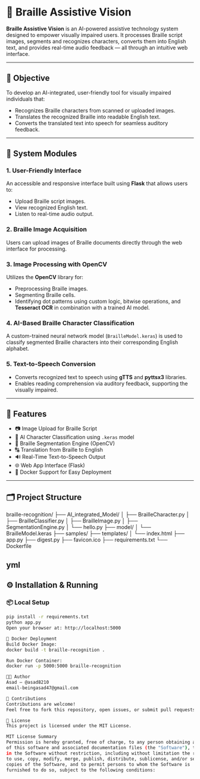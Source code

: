 # 📘 Braille Assistive Vision

**Braille Assistive Vision** is an AI-powered assistive technology system designed to empower visually impaired users. It processes Braille script images, segments and recognizes characters, converts them into English text, and provides real-time audio feedback — all through an intuitive web interface.

---

## 🎯 Objective

To develop an AI-integrated, user-friendly tool for visually impaired individuals that:
- Recognizes Braille characters from scanned or uploaded images.
- Translates the recognized Braille into readable English text.
- Converts the translated text into speech for seamless auditory feedback.

---

## 🧩 System Modules

### 1. User-Friendly Interface
An accessible and responsive interface built using **Flask** that allows users to:
- Upload Braille script images.
- View recognized English text.
- Listen to real-time audio output.

### 2. Braille Image Acquisition
Users can upload images of Braille documents directly through the web interface for processing.

### 3. Image Processing with OpenCV
Utilizes the **OpenCV** library for:
- Preprocessing Braille images.
- Segmenting Braille cells.
- Identifying dot patterns using custom logic, bitwise operations, and **Tesseract OCR** in combination with a trained AI model.

### 4. AI-Based Braille Character Classification
A custom-trained neural network model (`BrailleModel.keras`) is used to classify segmented Braille characters into their corresponding English alphabet.

### 5. Text-to-Speech Conversion
- Converts recognized text to speech using **gTTS** and **pyttsx3** libraries.
- Enables reading comprehension via auditory feedback, supporting the visually impaired.

---

## 🚀 Features

- 📷 Image Upload for Braille Script
- 🧠 AI Character Classification using `.keras` model
- 🧩 Braille Segmentation Engine (OpenCV)
- 🔠 Translation from Braille to English
- 🔊 Real-Time Text-to-Speech Output
- 🌐 Web App Interface (Flask)
- 🐳 Docker Support for Easy Deployment

---

## 🗂 Project Structure
braille-recognition/
├── AI_integrated_Model/
│ ├── BrailleCharacter.py
│ ├── BrailleClassifier.py
│ ├── BrailleImage.py
│ ├── SegmentationEngine.py
│ └── hello.py
├── model/
│ └── BrailleModel.keras
├── samples/
├── templates/
│ └── index.html
├── app.py
├── digest.py
├── favicon.ico
├── requirements.txt
└── Dockerfile

yml
---

## ⚙️ Installation & Running

### 📦 Local Setup

```bash
pip install -r requirements.txt
python app.py
Open your browser at: http://localhost:5000

🐳 Docker Deployment
Build Docker Image:
docker build -t braille-recognition .

Run Docker Container:
docker run -p 5000:5000 braille-recognition

👨‍💻 Author
Asad – @asad8210
email-beingasad47@gmail.com

🤝 Contributions
Contributions are welcome!
Feel free to fork this repository, open issues, or submit pull requests to enhance the functionality and performance of this assistive technology system.

📜 License
This project is licensed under the MIT License.

MIT License Summary
Permission is hereby granted, free of charge, to any person obtaining a copy
of this software and associated documentation files (the "Software"), to deal
in the Software without restriction, including without limitation the rights
to use, copy, modify, merge, publish, distribute, sublicense, and/or sell
copies of the Software, and to permit persons to whom the Software is
furnished to do so, subject to the following conditions:



